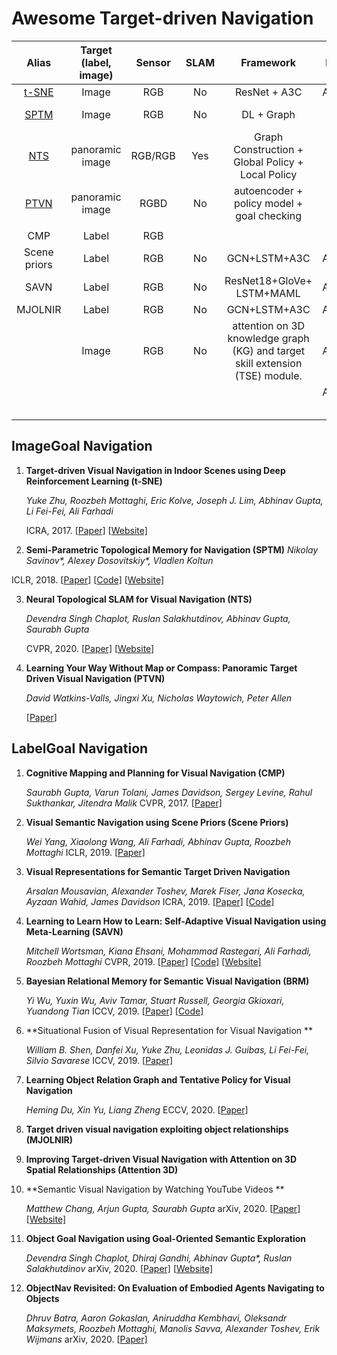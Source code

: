 # Awesome Target-driven Navigation




|      Alias      | Target (label, image) | Sensor  | SLAM |                          Framework                           |  Dataset  |    SR     |    SPL    | Note |
| :-------------: | :-------------------: | :-----: | :--: | :----------------------------------------------------------: | :-------: | :-------: | :-------: | ---- |
| [t-SNE](#t-SNE) |         Image         |   RGB   |  No  |                         ResNet + A3C                         |  AI2THOR  |     -     |     -     |      |
|  [SPTM](#SPTM)  |         Image         |   RGB   |  No  |                          DL + Graph                          | game Doom |     1     |     -     |      |
|   [NTS](#NTS)   |    panoramic image    | RGB/RGB | Yes  |    Graph Construction + Global Policy +<br />Local Policy    |  Gibson   | 0.55/0.63 | 0.38/0.43 |      |
|  [PTVN](#PTVN)  |    panoramic image    |  RGBD   |  No  |       autoencoder + policy  model +<br />goal checking       |   MP3D    |  0.8125   |  0.6614   |      |
|                 |                       |         |      |                                                              |           |           |           |      |
|       CMP       |         Label         |   RGB   |      |                                                              |           |           |           |      |
|  Scene priors   |         Label         |   RGB   |  No  |                         GCN+LSTM+A3C                         |  AI2THOR  |   0.354   |   0.109   |      |
|      SAVN       |         Label         |   RGB   |  No  |                ResNet18+GloVe+<br />LSTM+MAML                |  AI2THOR  |   0.357   |   0.093   |      |
|     MJOLNIR     |         Label         |   RGB   |  No  |                         GCN+LSTM+A3C                         |  AI2THOR  |   0.653   |   0.21    |      |
|                 |         Image         |   RGB   |  No  | attention on 3D knowledge graph  (KG) and target skill extension (TSE) module. |  AI2THOR  |   0.419   |   0.072   |      |
|                 |                       |         |      |                                                              |  AI2THOR  |   0.607   |   0.386   |      |
|                 |                       |         |      |                                                              |           |           |           |      |
|                 |                       |         |      |                                                              |           |           |           |      |
|                 |                       |         |      |                                                              |           |           |           |      |
|                 |                       |         |      |                                                              |           |           |           |      |
|                 |                       |         |      |                                                              |           |           |           |      |



## ImageGoal Navigation

1. **Target-driven Visual Navigation in Indoor Scenes using Deep Reinforcement Learning (<a id='t-SNE'>t-SNE</a>)**

   *Yuke Zhu, Roozbeh Mottaghi, Eric Kolve, Joseph J. Lim, Abhinav Gupta, Li Fei-Fei, Ali Farhadi*

   ICRA, 2017. [[Paper\]](https://arxiv.org/abs/1609.05143) [[Website\]](https://prior.allenai.org/projects/target-driven-visual-navigation)

2. **Semi-Parametric Topological Memory for Navigation (<a id='SPTM'>SPTM</a>)**
   *Nikolay Savinov\*, Alexey Dosovitskiy\*, Vladlen Koltun*
   
ICLR, 2018. [[Paper\]](https://arxiv.org/pdf/1803.00653.pdf) [[Code\]](https://github.com/nsavinov/SPTM) [[Website\]](https://sites.google.com/view/SPTM)
   
3. **Neural Topological SLAM for Visual Navigation (<a id='NTS'>NTS</a>)**

   *Devendra Singh Chaplot, Ruslan Salakhutdinov, Abhinav Gupta, Saurabh Gupta*

   CVPR, 2020. [[Paper\]](https://arxiv.org/pdf/2005.12256.pdf) [[Website\]](https://devendrachaplot.github.io/projects/Neural-Topological-SLAM)

4. **Learning Your Way Without Map or Compass: Panoramic Target  Driven Visual Navigation (<a id='PTVN'>PTVN</a>)**

   *David Watkins-Valls, Jingxi Xu, Nicholas Waytowich, Peter Allen*

   \[[Paper](https://arxiv.org/pdf/1909.09295.pdf)\] 



## LabelGoal Navigation

1. **Cognitive Mapping and Planning for Visual Navigation (CMP)** 

   *Saurabh Gupta, Varun Tolani, James Davidson, Sergey Levine, Rahul Sukthankar, Jitendra Malik* 
   CVPR, 2017. [[Paper\]](https://arxiv.org/abs/1702.03920)

2. **Visual Semantic Navigation using Scene Priors (Scene Priors)**

   *Wei Yang, Xiaolong Wang, Ali Farhadi, Abhinav Gupta, Roozbeh Mottaghi* 
   ICLR, 2019. [[Paper\]](https://arxiv.org/abs/1810.06543)

3. **Visual Representations for Semantic Target Driven Navigation**

   *Arsalan Mousavian, Alexander Toshev, Marek Fiser, Jana Kosecka, Ayzaan Wahid, James Davidson* 
   ICRA, 2019. [[Paper\]](https://arxiv.org/pdf/1805.06066.pdf) [[Code\]](https://github.com/arsalan-mousavian/Navigation)

4. **Learning to Learn How to Learn: Self-Adaptive Visual Navigation using Meta-Learning (SAVN)**

   *Mitchell Wortsman, Kiana Ehsani, Mohammad Rastegari, Ali Farhadi, Roozbeh Mottaghi* 
   CVPR, 2019. [[Paper\]](https://arxiv.org/abs/1812.00971) [[Code\]](https://github.com/allenai/savn) [[Website\]](https://prior.allenai.org/projects/savn)

5. **Bayesian Relational Memory for Semantic Visual Navigation (BRM)**

   *Yi Wu, Yuxin Wu, Aviv Tamar, Stuart Russell, Georgia Gkioxari, Yuandong Tian* 
   ICCV, 2019. [[Paper\]](https://arxiv.org/abs/1909.04306) [[Code\]](https://github.com/jxwuyi/HouseNavAgent)

6. **Situational Fusion of Visual Representation for Visual Navigation **

   *William B. Shen, Danfei Xu, Yuke Zhu, Leonidas J. Guibas, Li Fei-Fei, Silvio Savarese* 
   ICCV, 2019. [[Paper\]](https://arxiv.org/abs/1908.09073)

7. **Learning Object Relation Graph and Tentative Policy for Visual Navigation**

   *Heming Du, Xin Yu, Liang Zheng* 
   ECCV, 2020. [[Paper\]](https://arxiv.org/abs/2007.11018)

8. **Target driven visual navigation exploiting object relationships (MJOLNIR)** 

9. **Improving Target-driven Visual Navigation with Attention on 3D Spatial Relationships (Attention 3D)**

10. **Semantic Visual Navigation by Watching YouTube Videos **

    *Matthew Chang, Arjun Gupta, Saurabh Gupta* 
    arXiv, 2020. [[Paper\]](https://arxiv.org/pdf/2006.10034.pdf) [[Website\]](https://matthewchang.github.io/value-learning-from-videos/)

11. **Object Goal Navigation using Goal-Oriented Semantic Exploration**

    *Devendra Singh Chaplot, Dhiraj Gandhi, Abhinav Gupta\*, Ruslan Salakhutdinov*
    arXiv, 2020. [[Paper\]](https://arxiv.org/pdf/2007.00643.pdf) [[Website\]](https://devendrachaplot.github.io/projects/semantic-exploration)

12. **ObjectNav Revisited: On Evaluation of Embodied Agents Navigating to Objects**

    *Dhruv Batra, Aaron Gokaslan, Aniruddha Kembhavi, Oleksandr Maksymets, Roozbeh Mottaghi, Manolis Savva, Alexander Toshev, Erik Wijmans* 
    arXiv, 2020. [[Paper\]](https://arxiv.org/abs/2006.13171)

